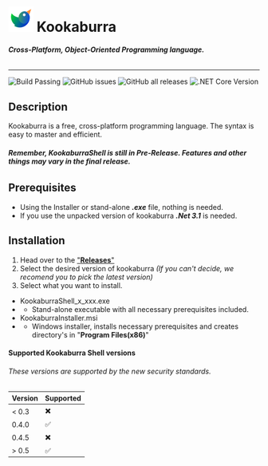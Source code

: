 ![Logo](https://raw.githubusercontent.com/AZProductions/Kookaburra/main/.github/icons/bitmap50x50.png) Kookaburra
=======
###### ***Cross-Platform, Object-Oriented Programming language.***
----
![Build Passing](https://img.shields.io/badge/Build-Passing-green)
![GitHub issues](https://img.shields.io/github/issues/azproductions/kookaburra)
![GitHub all releases](https://img.shields.io/github/downloads/azproductions/kookaburra/total)
![.NET Core Version](https://img.shields.io/badge/.NET%20Core-3.1-yellow)

## Description
Kookaburra is a free, cross-platform programming language. The syntax is easy to master and efficient. 
 
###### ***Remember, KookaburraShell is still in Pre-Release. Features and other things may vary in the final release.***

## Prerequisites
- Using the Installer or stand-alone ***.exe*** file, nothing is needed. 
- If you use the unpacked version of kookaburra ***.Net 3.1*** is needed.

## Installation
1. Head over to the ["**Releases**"](https://github.com/AZProductions/Kookaburra/releases)
2. Select the desired version of kookaburra *(If you can't decide, we recomend you to pick the latest version)*
3. Select what you want to install.
* KookaburraShell_x_xxx.exe
* * Stand-alone executable with all necessary prerequisites included.
* KookaburraInstaller.msi
* * Windows installer, installs necessary prerequisites and creates directory's in "**Program Files(x86)**"
#### Supported Kookaburra Shell versions
###### These versions are supported by the new security standards.
| Version | Supported          |
| ------- | ------------------ |
| < 0.3   | ✖️                 |
| 0.4.0   | ✅                 |
| 0.4.5   | ✖️                 |
| > 0.5   | ✅                 |
